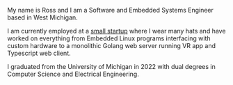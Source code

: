 My name is Ross and I am a Software and Embedded Systems Engineer based in West Michigan.

I am currently employed at a [small startup](https://reflexion.co) where I wear many hats and have worked on everything from Embedded Linux programs interfacing with custom hardware to a monolithic Golang web server running VR app and Typescript web client.

I graduated from the University of Michigan in 2022 with dual degrees in Computer Science and Electrical Engineering.


<!--
**rossgrat/rossgrat** is a ✨ _special_ ✨ repository because its `README.md` (this file) appears on your GitHub profile.

Here are some ideas to get you started:

- 🔭 I’m currently working on ...
- 🌱 I’m currently learning ...
- 👯 I’m looking to collaborate on ...
- 🤔 I’m looking for help with ...
- 💬 Ask me about ...
- 📫 How to reach me: ...
- 😄 Pronouns: ...
- ⚡ Fun fact: ...
-->
